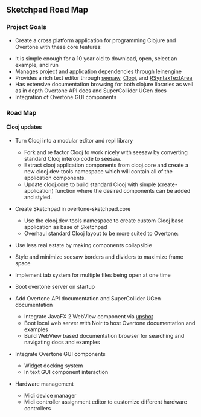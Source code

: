 ## Sketchpad Road Map

### Project Goals
- Create a cross platform application for programming Clojure and Overtone with these core features:
+ It is simple enough for a 10 year old to download, open, select an example, and run
+ Manages project and application dependencies through leinengine
+ Provides a rich text editor through [seesaw](https://github.com/daveray/seesaw), [Clooj](https://github.com/arthuredelstein/clooj), and [RSyntaxTextArea](http://fifesoft.com/rsyntaxtextarea/)
+ Has extensive documentation browsing for both clojure libraries as well as in depth Overtone API docs and SuperCollider UGen docs
+ Integration of Overtone GUI components 

### Road Map

#### Clooj updates
- Turn Clooj into a modular editor and repl library
	+ Fork and re factor Clooj to work nicely with seesaw by converting standard Clooj interop code to seesaw.
	+ Extract clooj application components from clooj.core and create a new clooj.dev-tools namespace which will contain all of the application components.
	+ Update clooj.core to build standard Clooj with simple (create-application) function where the desired components can be added and styled.  

- Create Sketchpad in overtone-sketchpad.core
	+ Use the clooj.dev-tools namespace to create custom Clooj base application as base of Sketchpad
	+ Overhaul standard Clooj layout to be more suited to Overtone:
- Use less real estate by making components collapsible
- Style and minimize seesaw borders and dividers to maximize frame space
- Implement tab system for multiple files being open at one time
- Boot overtone server on startup

- Add Overtone API documentation and SuperCollider UGen documentation
	+ Integrate JavaFX 2 WebView component via [upshot](https://github.com/daveray/upshot)
	+ Boot local web server with Noir to host Overtone documentation and examples
	+ Build WebView based documentation browser for searching and navigating docs and examples

- Integrate Overtone GUI components
	+ Widget docking system
	+ In text GUI component interaction

- Hardware management
	+ Midi device manager
	+ Midi controller assignment editor to customize different hardware controllers